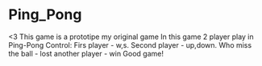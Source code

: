 # Ping_Pong
&lt;3
This game is a prototipe my original game
In this game 2 player play in Ping-Pong
Control:
Firs player - w,s.
Second player - up,down.
Who miss the ball - lost
another player - win
Good game!
